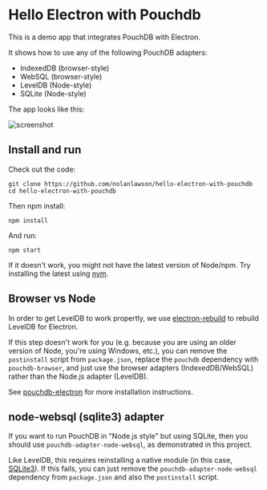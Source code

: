 # Hello Electron with Pouchdb

This is a demo app that integrates PouchDB with Electron.

It shows how to use any of the following PouchDB adapters:

  * IndexedDB (browser-style)
  * WebSQL (browser-style)
  * LevelDB (Node-style)
  * SQLite (Node-style)

The app looks like this:

![screenshot](screenshot2.png)

## Install and run

Check out the code:

    git clone https://github.com/nolanlawson/hello-electron-with-pouchdb
    cd hello-electron-with-pouchdb

Then npm install:

    npm install

And run:

    npm start

If it doesn't work, you might not have the latest version of Node/npm. Try installing the latest using [nvm](https://github.com/creationix/nvm).

## Browser vs Node

In order to get LevelDB to work propertly, we use [electron-rebuild](https://github.com/electron/electron-rebuild) to rebuild LevelDB for Electron.

If this step doesn't work for you (e.g. because you are using an older version of Node, you're using Windows, etc.), you can remove the `postinstall` script from `package.json`, replace the `pouchdb` dependency with `pouchdb-browser`, and just use the browser adapters (IndexedDB/WebSQL) rather than the Node.js adapter (LevelDB).

See [pouchdb-electron](https://github.com/nolanlawson/pouchdb-electron) for more installation instructions.

## node-websql (sqlite3) adapter

If you want to run PouchDB in "Node.js style" but using SQLite, then you should use `pouchdb-adapter-node-websql`, as demonstrated in this project.

Like LevelDB, this requires reinstalling a native module (in this case, [SQLite3](https://github.com/mapbox/node-sqlite3)). If this fails, you can just remove the `pouchdb-adapter-node-websql` dependency from `package.json` and also the `postinstall` script.
